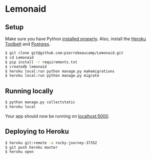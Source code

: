 # Lemonaid

## Setup

Make sure you have Python [installed properly](http://install.python-guide.org).  Also, install the [Heroku Toolbelt](https://toolbelt.heroku.com/) and [Postgres](https://devcenter.heroku.com/articles/heroku-postgresql#local-setup).

```sh
$ git clone git@github.com:pierrebeaucamp/Lemonaid.git
$ cd Lemonaid
$ pip install -r requirements.txt
$ createdb lemonaid
$ heroku local:run python manage.py makemigrations
$ heroku local:run python manage.py migrate
```

## Running locally

```sh
$ python manage.py collectstatic
$ heroku local
```

Your app should now be running on [localhost:5000](http://localhost:5000/).

## Deploying to Heroku

```sh
$ heroku git:remote -a rocky-journey-37352
$ git push heroku master
$ heroku open
```
